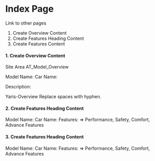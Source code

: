 Index Page
==========
Link to other pages
1. Create Overview Content
2. Create Features Heading Content
3. Create Features Content

#### 1. Create Overview Content
Site Area
AT_Model_Overview

Model Name: <combo box>
Car Name: <combo box>

Description: <text area>

Yaris-Overview
Replace spaces with hyphen.

#### 2. Create Features Heading Content
Model Name: <combo box>
Car Name: <combo box>
Features: <combo box> => Performance, Safety, Comfort, Advance Features

#### 3. Create Features Heading Content
Model Name: <combo box>
Car Name: <combo box>
Features: <combo box> => Performance, Safety, Comfort, Advance Features


